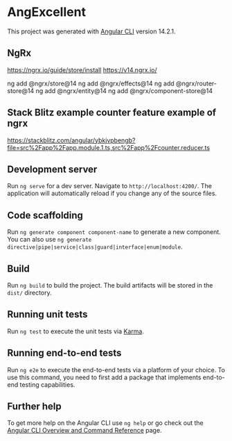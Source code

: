 # AngExcellent

This project was generated with [Angular CLI](https://github.com/angular/angular-cli) version 14.2.1.

## NgRx
https://ngrx.io/guide/store/install
https://v14.ngrx.io/

ng add @ngrx/store@14 
ng add @ngrx/effects@14 
ng add @ngrx/router-store@14 
ng add @ngrx/entity@14
ng add @ngrx/component-store@14

## Stack Blitz example counter feature example of ngrx
https://stackblitz.com/angular/ybkjvpbengb?file=src%2Fapp%2Fapp.module.1.ts,src%2Fapp%2Fcounter.reducer.ts

## Development server

Run `ng serve` for a dev server. Navigate to `http://localhost:4200/`. The application will automatically reload if you change any of the source files.

## Code scaffolding

Run `ng generate component component-name` to generate a new component. You can also use `ng generate directive|pipe|service|class|guard|interface|enum|module`.

## Build

Run `ng build` to build the project. The build artifacts will be stored in the `dist/` directory.

## Running unit tests

Run `ng test` to execute the unit tests via [Karma](https://karma-runner.github.io).

## Running end-to-end tests

Run `ng e2e` to execute the end-to-end tests via a platform of your choice. To use this command, you need to first add a package that implements end-to-end testing capabilities.

## Further help

To get more help on the Angular CLI use `ng help` or go check out the [Angular CLI Overview and Command Reference](https://angular.io/cli) page.
